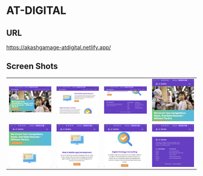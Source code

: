 # AT-DIGITAL

## URL
https://akashgamage-atdigital.netlify.app/


## Screen Shots

<table>
  <tr>
    <td><img src="img/1.png"></td>
    <td><img src="img/2.png"></td>
    <td><img src="img/3.png"></td>
    <td><img src="img/4.png"></td>
  </tr>
  <tr>
    <td><img src="img/5.png"></td>
    <td><img src="img/6.png"></td>
    <td><img src="img/7.png"></td>
    <td><img src="img/8.png"></td>
  </tr>
</table>